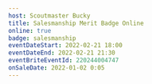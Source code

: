```yaml
---
host: Scoutmaster Bucky
title: Salesmanship Merit Badge Online
online: true
badge: salesmanship
eventDateStart: 2022-02-21 18:00
eventDateEnd: 2022-02-21 21:30
eventBriteEventId: 220244004747
onSaleDate: 2022-01-02 0:05
---
```

